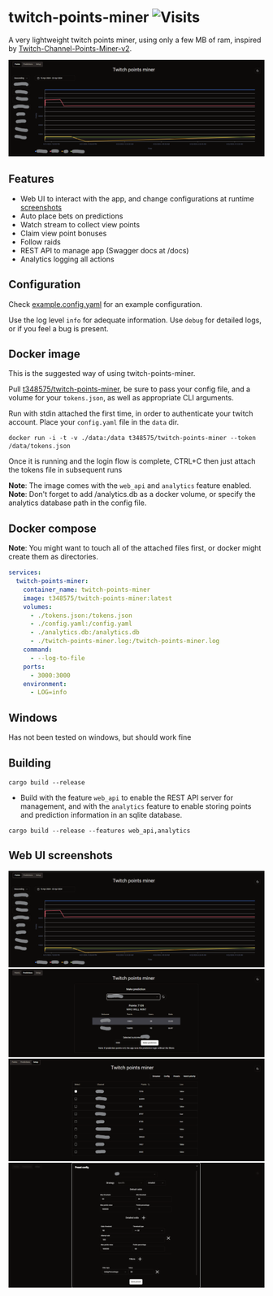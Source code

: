 # twitch-points-miner ![Visits](https://nkvnu62257.execute-api.ap-south-1.amazonaws.com/production?repo=twitch-points-miner)

A very lightweight twitch points miner, using only a few MB of ram, inspired by [Twitch-Channel-Points-Miner-v2](https://github.com/rdavydov/Twitch-Channel-Points-Miner-v2).

![Landing page](assets/tpm-ui-landing.png "Web UI")

## Features
* Web UI to interact with the app, and change configurations at runtime [screenshots](#Web-UI-screenshots)
* Auto place bets on predictions
* Watch stream to collect view points
* Claim view point bonuses
* Follow raids
* REST API to manage app (Swagger docs at /docs)
* Analytics logging all actions

## Configuration
Check [example.config.yaml](example.config.yaml) for an example configuration.

Use the log level `info` for adequate information. Use `debug` for detailed logs, or if you feel a bug is present.

## Docker image
This is the suggested way of using twitch-points-miner.

Pull [t348575/twitch-points-miner](https://hub.docker.com/r/t348575/twitch-points-miner), be sure to pass your config file, and a volume for your `tokens.json`, as well as appropriate CLI arguments.

Run with stdin attached the first time, in order to authenticate your twitch account. Place your `config.yaml` file in the `data` dir.
```
docker run -i -t -v ./data:/data t348575/twitch-points-miner --token /data/tokens.json
```
Once it is running and the login flow is complete, CTRL+C then just attach the tokens file in subsequent runs

**Note**: The image comes with the `web_api` and `analytics` feature enabled.
**Note**: Don't forget to add /analytics.db as a docker volume, or specify the analytics database path in the config file.

## Docker compose
**Note**: You might want to touch all of the attached files first, or docker might create them as directories.
```yaml
services:
  twitch-points-miner:
    container_name: twitch-points-miner
    image: t348575/twitch-points-miner:latest
    volumes:
      - ./tokens.json:/tokens.json
      - ./config.yaml:/config.yaml
      - ./analytics.db:/analytics.db
      - ./twitch-points-miner.log:/twitch-points-miner.log
    command:
      - --log-to-file
    ports:
      - 3000:3000
    environment:
      - LOG=info
```

## Windows
Has not been tested on windows, but should work fine

## Building
```
cargo build --release
```

* Build with the feature `web_api` to enable the REST API server for management, and with the `analytics` feature to enable storing points and prediction information in an sqlite database.
```
cargo build --release --features web_api,analytics
```

## Web UI screenshots
![Landing page](assets/tpm-ui-landing.png "Web UI")
![Place predictions](assets/tpm-ui-make-prediction.png "Place predictions manually")
![Setup page](assets/tpm-ui-setup.png "Setup page")
![Configuration editor](assets/tpm-ui-edit-config.png "Configuration editor")